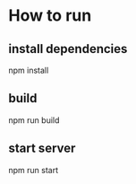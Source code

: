 # How to run

## install dependencies

npm install

## build

npm run build

## start server

npm run start